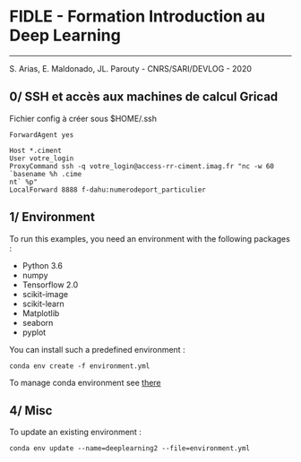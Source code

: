 

FIDLE - Formation Introduction au Deep Learning
===============================================
---
S. Arias, E. Maldonado, JL. Parouty - CNRS/SARI/DEVLOG - 2020  

## 0/ SSH et accès aux machines de calcul Gricad
Fichier config à créer sous $HOME/.ssh
```
ForwardAgent yes

Host *.ciment
User votre_login
ProxyCommand ssh -q votre_login@access-rr-ciment.imag.fr "nc -w 60 `basename %h .cime
nt` %p"
LocalForward 8888 f-dahu:numerodeport_particulier
```
## 1/ Environment
To run this examples, you need an environment with the following packages :
 - Python 3.6
 - numpy
 - Tensorflow 2.0
 - scikit-image
 - scikit-learn
 - Matplotlib
 - seaborn
 - pyplot

You can install such a predefined environment :
```
conda env create -f environment.yml
```

To manage conda environment see [there](https://docs.conda.io/projects/conda/en/latest/user-guide/tasks/manage-environments.html#)  



## 4/ Misc
To update an existing environment :  
```
conda env update --name=deeplearning2 --file=environment.yml
```

